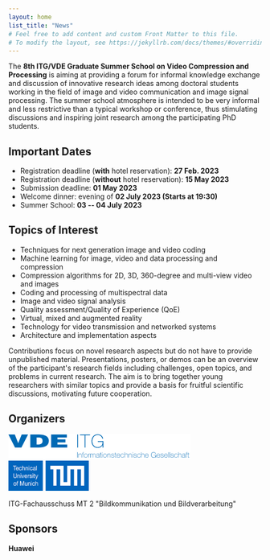 ```yaml
---
layout: home
list_title: "News"
# Feel free to add content and custom Front Matter to this file.
# To modify the layout, see https://jekyllrb.com/docs/themes/#overriding-theme-defaults
---
```



The **8th ITG/VDE Graduate Summer School on Video Compression and Processing** is aiming at providing a forum for informal knowledge exchange and discussion of innovative research ideas among doctoral students working in the field of image and video communication and image signal processing. 
The summer school atmosphere is intended to be very informal and less restrictive than a typical workshop or conference, thus stimulating discussions and inspiring joint research among the participating PhD students. 

## Important Dates

<!-- * Pre-School Event: evening of **03 July 2023**  -->
* Registration deadline (**with** hotel reservation): **27 Feb. 2023**
* Registration deadline (**without** hotel reservation): **15 May 2023**
* Submission deadline: **01 May 2023**
* Welcome dinner: evening of **02 July 2023 (Starts at 19:30)**
* Summer School: **03 -- 04 July 2023** 

<!-- For the registration, the [SVCP2023 Registration](/assets/images/SVCP2023_Registration.pdf) form needs to be filled in, signed and returned to [Etienne.Mayer@tum.de](etienne.mayer@tum.de) -->

## Topics of Interest

* Techniques for next generation image and video coding
* Machine learning for image, video and data processing and compression
* Compression algorithms for 2D, 3D, 360-degree and multi-view video and images
* Coding and processing of multispectral data
* Image and video signal analysis
* Quality assessment/Quality of Experience (QoE)
* Virtual, mixed and augmented reality
* Technology for video transmission and networked systems
* Architecture and implementation aspects

Contributions focus on novel research aspects but do not have to provide unpublished material. Presentations, posters, or demos can be an overview of the participant's research fields including challenges, open topics, and problems in current research. 
The aim is to bring together young researchers with similar topics and provide a basis for fruitful scientific discussions, motivating future cooperation.

## Organizers 

![VDE logo](/assets/images/vde-logo.png) 
![ITG logo](/assets/images/itg-logo.png)
<img src="/assets/images/tum-logo.png" width="160" height="60">

ITG-Fachausschuss MT 2 "Bildkommunikation und Bildverarbeitung"

## Sponsors
**Huawei**

